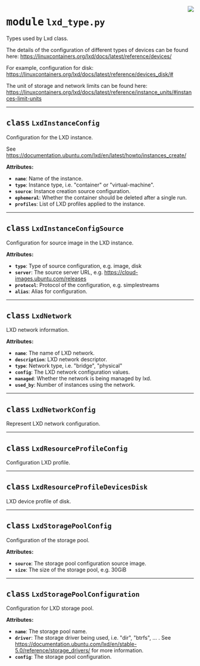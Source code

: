 <!-- markdownlint-disable -->

<a href="../src/lxd_type.py#L0"><img align="right" style="float:right;" src="https://img.shields.io/badge/-source-cccccc?style=flat-square"></a>

# <kbd>module</kbd> `lxd_type.py`
Types used by Lxd class. 

The details of the configuration of different types of devices can be found here: https://linuxcontainers.org/lxd/docs/latest/reference/devices/ 

For example, configuration for disk: https://linuxcontainers.org/lxd/docs/latest/reference/devices_disk/# 

The unit of storage and network limits can be found here: https://linuxcontainers.org/lxd/docs/latest/reference/instance_units/#instances-limit-units 



---

## <kbd>class</kbd> `LxdInstanceConfig`
Configuration for the LXD instance. 

See https://documentation.ubuntu.com/lxd/en/latest/howto/instances_create/ 



**Attributes:**
 
 - <b>`name`</b>:  Name of the instance. 
 - <b>`type`</b>:  Instance type, i.e. "container" or "virtual-machine". 
 - <b>`source`</b>:  Instance creation source configuration. 
 - <b>`ephemeral`</b>:  Whether the container should be deleted after a single run. 
 - <b>`profiles`</b>:  List of LXD profiles applied to the instance. 





---

## <kbd>class</kbd> `LxdInstanceConfigSource`
Configuration for source image in the LXD instance. 



**Attributes:**
 
 - <b>`type`</b>:  Type of source configuration, e.g. image, disk 
 - <b>`server`</b>:  The source server URL, e.g. https://cloud-images.ubuntu.com/releases 
 - <b>`protocol`</b>:  Protocol of the configuration, e.g. simplestreams 
 - <b>`alias`</b>:  Alias for configuration. 





---

## <kbd>class</kbd> `LxdNetwork`
LXD network information. 



**Attributes:**
 
 - <b>`name`</b>:  The name of LXD network. 
 - <b>`description`</b>:  LXD network descriptor. 
 - <b>`type`</b>:  Network type, i.e. "bridge", "physical" 
 - <b>`config`</b>:  The LXD network configuration values. 
 - <b>`managed`</b>:  Whether the network is being managed by lxd. 
 - <b>`used_by`</b>:  Number of instances using the network. 





---

## <kbd>class</kbd> `LxdNetworkConfig`
Represent LXD network configuration. 





---

## <kbd>class</kbd> `LxdResourceProfileConfig`
Configuration LXD profile. 





---

## <kbd>class</kbd> `LxdResourceProfileDevicesDisk`
LXD device profile of disk. 





---

## <kbd>class</kbd> `LxdStoragePoolConfig`
Configuration of the storage pool. 



**Attributes:**
 
 - <b>`source`</b>:  The storage pool configuration source image. 
 - <b>`size`</b>:  The size of the storage pool, e.g. 30GiB 





---

## <kbd>class</kbd> `LxdStoragePoolConfiguration`
Configuration for LXD storage pool. 



**Attributes:**
 
 - <b>`name`</b>:  The storage pool name. 
 - <b>`driver`</b>:  The storage driver being used, i.e. "dir", "btrfs", ... . See             https://documentation.ubuntu.com/lxd/en/stable-5.0/reference/storage_drivers/             for more information. 
 - <b>`config`</b>:  The storage pool configuration. 






